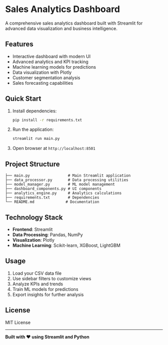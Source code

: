 # Sales Analytics Dashboard

A comprehensive sales analytics dashboard built with Streamlit for advanced data visualization and business intelligence.

## Features

- Interactive dashboard with modern UI
- Advanced analytics and KPI tracking
- Machine learning models for predictions
- Data visualization with Plotly
- Customer segmentation analysis
- Sales forecasting capabilities

## Quick Start

1. Install dependencies:
   ```bash
   pip install -r requirements.txt
   ```

2. Run the application:
   ```bash
   streamlit run main.py
   ```

3. Open browser at `http://localhost:8501`

## Project Structure

```
├── main.py                 # Main Streamlit application
├── data_processor.py       # Data processing utilities
├── model_manager.py        # ML model management
├── dashboard_components.py # UI components
├── analytics_engine.py     # Analytics calculations
├── requirements.txt        # Dependencies
└── README.md              # Documentation
```

## Technology Stack

- **Frontend**: Streamlit
- **Data Processing**: Pandas, NumPy
- **Visualization**: Plotly
- **Machine Learning**: Scikit-learn, XGBoost, LightGBM

## Usage

1. Load your CSV data file
2. Use sidebar filters to customize views
3. Analyze KPIs and trends
4. Train ML models for predictions
5. Export insights for further analysis

## License

MIT License

---

**Built with ❤️ using Streamlit and Python**
